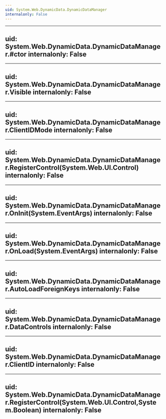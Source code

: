 ```yaml
---
uid: System.Web.DynamicData.DynamicDataManager
internalonly: False
---
```


---
uid: System.Web.DynamicData.DynamicDataManager.#ctor
internalonly: False
---

---
uid: System.Web.DynamicData.DynamicDataManager.Visible
internalonly: False
---

---
uid: System.Web.DynamicData.DynamicDataManager.ClientIDMode
internalonly: False
---

---
uid: System.Web.DynamicData.DynamicDataManager.RegisterControl(System.Web.UI.Control)
internalonly: False
---

---
uid: System.Web.DynamicData.DynamicDataManager.OnInit(System.EventArgs)
internalonly: False
---

---
uid: System.Web.DynamicData.DynamicDataManager.OnLoad(System.EventArgs)
internalonly: False
---

---
uid: System.Web.DynamicData.DynamicDataManager.AutoLoadForeignKeys
internalonly: False
---

---
uid: System.Web.DynamicData.DynamicDataManager.DataControls
internalonly: False
---

---
uid: System.Web.DynamicData.DynamicDataManager.ClientID
internalonly: False
---

---
uid: System.Web.DynamicData.DynamicDataManager.RegisterControl(System.Web.UI.Control,System.Boolean)
internalonly: False
---
